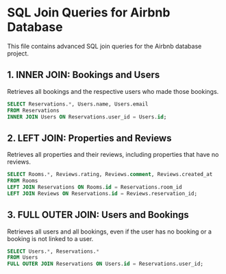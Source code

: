 # SQL Join Queries for Airbnb Database

This file contains advanced SQL join queries for the Airbnb database project.

## 1. INNER JOIN: Bookings and Users
Retrieves all bookings and the respective users who made those bookings.
```sql
SELECT Reservations.*, Users.name, Users.email
FROM Reservations
INNER JOIN Users ON Reservations.user_id = Users.id;
```

## 2. LEFT JOIN: Properties and Reviews
Retrieves all properties and their reviews, including properties that have no reviews.
```sql
SELECT Rooms.*, Reviews.rating, Reviews.comment, Reviews.created_at
FROM Rooms
LEFT JOIN Reservations ON Rooms.id = Reservations.room_id
LEFT JOIN Reviews ON Reservations.id = Reviews.reservation_id;
```

## 3. FULL OUTER JOIN: Users and Bookings
Retrieves all users and all bookings, even if the user has no booking or a booking is not linked to a user.
```sql
SELECT Users.*, Reservations.*
FROM Users
FULL OUTER JOIN Reservations ON Users.id = Reservations.user_id;
```
